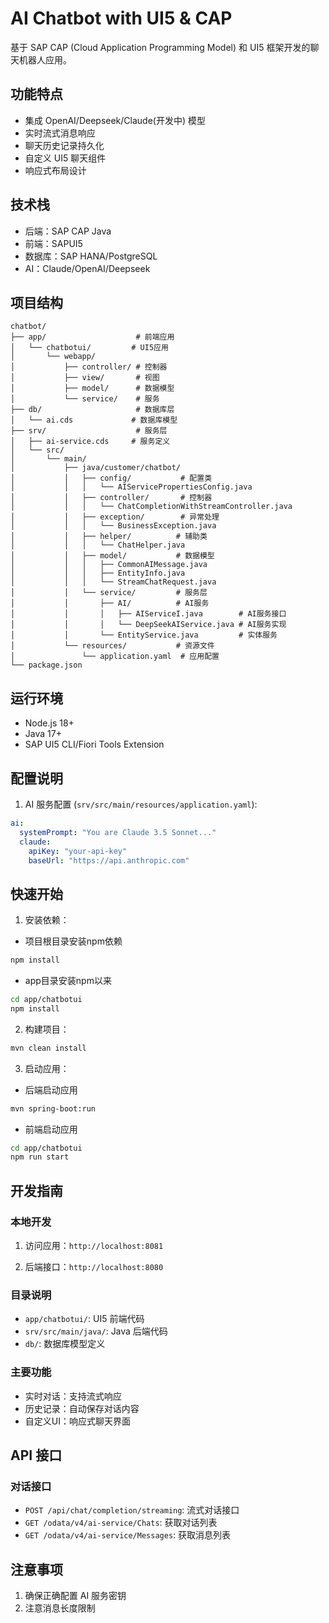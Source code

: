 # AI Chatbot with UI5 & CAP

基于 SAP CAP (Cloud Application Programming Model) 和 UI5 框架开发的聊天机器人应用。

## 功能特点

- 集成 OpenAI/Deepseek/Claude(开发中) 模型
- 实时流式消息响应
- 聊天历史记录持久化
- 自定义 UI5 聊天组件
- 响应式布局设计

## 技术栈

- 后端：SAP CAP Java
- 前端：SAPUI5
- 数据库：SAP HANA/PostgreSQL
- AI：Claude/OpenAI/Deepseek

## 项目结构

```
chatbot/
├── app/                    # 前端应用
│   └── chatbotui/         # UI5应用
│       └── webapp/        
│           ├── controller/ # 控制器
│           ├── view/       # 视图
│           ├── model/      # 数据模型
│           └── service/    # 服务
├── db/                     # 数据库层
│   └── ai.cds             # 数据库模型
├── srv/                    # 服务层
│   ├── ai-service.cds     # 服务定义
│   └── src/
│       └── main/
│           ├── java/customer/chatbot/
│           │   ├── config/           # 配置类
│           │   │   └── AIServicePropertiesConfig.java  
│           │   ├── controller/       # 控制器
│           │   │   └── ChatCompletionWithStreamController.java
│           │   ├── exception/        # 异常处理
│           │   │   └── BusinessException.java
│           │   ├── helper/          # 辅助类
│           │   │   └── ChatHelper.java
│           │   ├── model/           # 数据模型
│           │   │   ├── CommonAIMessage.java
│           │   │   ├── EntityInfo.java
│           │   │   └── StreamChatRequest.java
│           │   └── service/         # 服务层
│           │       ├── AI/          # AI服务
│           │       │   ├── AIServiceI.java        # AI服务接口
│           │       │   └── DeepSeekAIService.java # AI服务实现
│           │       └── EntityService.java         # 实体服务
│           └── resources/           # 资源文件
│               └── application.yaml  # 应用配置
└── package.json
```

## 运行环境

- Node.js 18+
- Java 17+
- SAP UI5 CLI/Fiori Tools Extension

## 配置说明

1. AI 服务配置 (`srv/src/main/resources/application.yaml`):
```yaml
ai:
  systemPrompt: "You are Claude 3.5 Sonnet..."
  claude:
    apiKey: "your-api-key"
    baseUrl: "https://api.anthropic.com"
```

## 快速开始

1. 安装依赖：
- 项目根目录安装npm依赖
```bash
npm install
```

- app目录安装npm以来
```bash
cd app/chatbotui
npm install
```

2. 构建项目：
```bash
mvn clean install
```

3. 启动应用：
- 后端启动应用
```bash
mvn spring-boot:run
```

- 前端启动应用
```bash
cd app/chatbotui
npm run start
```



## 开发指南

### 本地开发


1. 访问应用：`http://localhost:8081`

2. 后端接口：`http://localhost:8080`

### 目录说明

- `app/chatbotui/`: UI5 前端代码
- `srv/src/main/java/`: Java 后端代码
- `db/`: 数据库模型定义

### 主要功能

- 实时对话：支持流式响应
- 历史记录：自动保存对话内容
- 自定义UI：响应式聊天界面

## API 接口

### 对话接口

- `POST /api/chat/completion/streaming`: 流式对话接口
- `GET /odata/v4/ai-service/Chats`: 获取对话列表
- `GET /odata/v4/ai-service/Messages`: 获取消息列表

## 注意事项

1. 确保正确配置 AI 服务密钥
3. 注意消息长度限制
